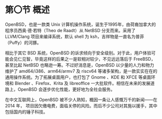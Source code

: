 # 第〇节 概述

OpenBSD，也是一款类 Unix 计算机操作系统，诞生于1995年，由荷裔加拿大的程序员西奥·德·若特（Theo de Raadt）从 NetBSD 分支而来。采用了 LLVM/Clang 项目来编译系统，默认 shell 为 ksh，吉祥物是一直名为普菲（Puffy）的河豚。

相比于其它 BSD 系统，OpenBSD 的诉求倾向于安全级别。对于此，用户体验可能会见仁见智，毕竟这样的后果之一是软相对较少，不见远远落后于 FreeBSD，甚至比起 NetBSD 也略逊一筹。不过好消息是，OpenBSD 以少量的人力和物力维护了	amd64/i386、arm64/armv7 及 riscv64 等诸多架构，是一款实实在在的通用操作系统。为了拓展桌面用户，也打包了 Gnome 、KDE 和 XFCE 等桌面环境和 Blender 、Firefox、Krita 及 libreoffice 一大批软件。相信在未来的发展道路上，OpenBSD 会逐步优化性能，更好地为全社会服务。

在中文互联网上，OpenBSD 被不少人熟知，概因一条让人感慨万千的新闻——在 2014 年， 项目因欠缴电费，面临关停的风险。而后不少公司对其施以援手，其中包括国内的锤子科技。
